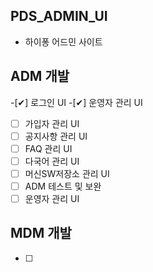 ## PDS_ADMIN_UI 
- 하이퐁 어드민 사이트

## ADM 개발
-[✔] 로그인 UI
-[✔] 운영자 관리 UI
-[ ] 가입자 관리 UI
-[ ] 공지사항 관리 UI
-[ ] FAQ 관리 UI
-[ ] 다국어 관리 UI
-[ ] 머신SW저장소 관리 UI
-[ ] ADM 테스트 및 보완
-[ ] 운영자 관리 UI

## MDM 개발
-[ ] 
